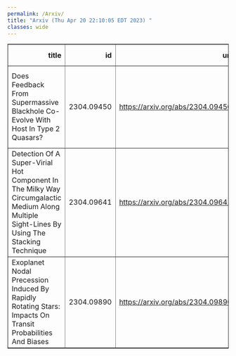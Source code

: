 ```yaml
---
permalink: /Arxiv/
title: "Arxiv (Thu Apr 20 22:10:05 EDT 2023) "
classes: wide
---
```

<table border="1" class="dataframe">
  <thead>
    <tr style="text-align: right;">
      <th>title</th>
      <th>id</th>
      <th>url</th>
      <th>authors</th>
      <th>Local Authors</th>
    </tr>
  </thead>
  <tbody>
    <tr>
      <td>Does Feedback From Supermassive Blackhole Co-Evolve With Host In Type 2   Quasars?</td>
      <td>2304.09450</td>
      <td><a href="https://arxiv.org/abs/2304.09450" target="_blank">https://arxiv.org/abs/2304.09450</a></td>
      <td>S. Jin, J. Wang, M. Z. Kong, R. J. Shen, Y. X. Zhang, X. D. Xu, J. Y. Wei, Z. Xie</td>
      <td>Ji Wang</td>
    </tr>
    <tr>
      <td>Detection Of A Super-Virial Hot Component In The Milky Way   Circumgalactic Medium Along Multiple Sight-Lines By Using The Stacking   Technique</td>
      <td>2304.09641</td>
      <td><a href="https://arxiv.org/abs/2304.09641" target="_blank">https://arxiv.org/abs/2304.09641</a></td>
      <td>Armando Lara-Di, Smita Mathur, Yair Krongold, Sanskriti Das, Anjali Gupta</td>
      <td>Anjali Gupta, Sanskriti Das, Smita Mathur</td>
    </tr>
    <tr>
      <td>Exoplanet Nodal Precession Induced By Rapidly Rotating Stars: Impacts On   Transit Probabilities And Biases</td>
      <td>2304.09890</td>
      <td><a href="https://arxiv.org/abs/2304.09890" target="_blank">https://arxiv.org/abs/2304.09890</a></td>
      <td>Alexander P. Stephan, B. Scott Gaudi</td>
      <td>Alexander Stephan, B. Scott Gaudi</td>
    </tr>
  </tbody>
</table>